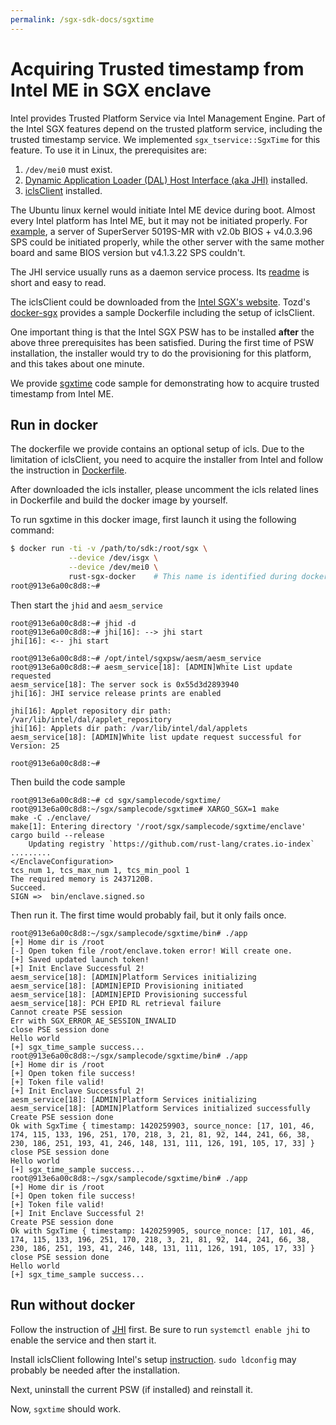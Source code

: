 ```yaml
---
permalink: /sgx-sdk-docs/sgxtime
---
```

# Acquiring Trusted timestamp from Intel ME in SGX enclave

Intel provides Trusted Platform Service via Intel Management Engine. Part of the Intel SGX features depend on the trusted platform service, including the trusted timestamp service. We implemented `sgx_tservice::SgxTime` for this feature. To use it in Linux, the prerequisites are:
1. `/dev/mei0` must exist.
2. [Dynamic Application Loader (DAL) Host Interface (aka JHI)](https://github.com/intel/dynamic-application-loader-host-interface) installed.
3. [iclsClient](https://software.intel.com/en-us/sgx-sdk/download) installed.

The Ubuntu linux kernel would initiate Intel ME device during boot. Almost every Intel platform has Intel ME, but it may not be initiated properly. For [example](https://github.com/ayeks/SGX-hardware/issues/24), a server of SuperServer 5019S-MR with v2.0b BIOS + v4.0.3.96 SPS could be initiated properly, while the other server with the same mother board and same BIOS version but v4.1.3.22 SPS couldn't.

The JHI service usually runs as a daemon service process. Its [readme](https://github.com/intel/dynamic-application-loader-host-interface/blob/master/readme.md) is short and easy to read.

The iclsClient could be downloaded from the [Intel SGX's website](https://software.intel.com/en-us/sgx-sdk/download). Tozd's [docker-sgx](https://github.com/tozd/docker-sgx) provides a sample Dockerfile including the setup of iclsClient.

One important thing is that the Intel SGX PSW has to be installed **after** the above three prerequisites has been satisfied. During the first time of PSW installation, the installer would try to do the provisioning for this platform, and this takes about one minute.

We provide [sgxtime](../samplecode/sgxtime) code sample for demonstrating how to acquire trusted timestamp from Intel ME.

## Run in docker

The dockerfile we provide contains an optional setup of icls. Due to the limitation of iclsClient, you need to acquire the installer from Intel and follow the instruction in [Dockerfile](../docker/Dockerfile).

After downloaded the icls installer, please uncomment the icls related lines in Dockerfile and build the docker image by yourself.

To run sgxtime in this docker image, first launch it using the following command:

```bash
$ docker run -ti -v /path/to/sdk:/root/sgx \
             --device /dev/isgx \
             --device /dev/mei0 \
             rust-sgx-docker    # This name is identified during docker build
root@913e6a00c8d8:~#
```

Then start the `jhid` and `aesm_service`

```
root@913e6a00c8d8:~# jhid -d
root@913e6a00c8d8:~# jhi[16]: --> jhi start
jhi[16]: <-- jhi start

root@913e6a00c8d8:~# /opt/intel/sgxpsw/aesm/aesm_service
root@913e6a00c8d8:~# aesm_service[18]: [ADMIN]White List update requested
aesm_service[18]: The server sock is 0x55d3d2893940
jhi[16]: JHI service release prints are enabled

jhi[16]: Applet repository dir path: /var/lib/intel/dal/applet_repository
jhi[16]: Applets dir path: /var/lib/intel/dal/applets
aesm_service[18]: [ADMIN]White list update request successful for Version: 25

root@913e6a00c8d8:~#
```

Then build the code sample

```
root@913e6a00c8d8:~# cd sgx/samplecode/sgxtime/
root@913e6a00c8d8:~/sgx/samplecode/sgxtime# XARGO_SGX=1 make
make -C ./enclave/
make[1]: Entering directory '/root/sgx/samplecode/sgxtime/enclave'
cargo build --release
    Updating registry `https://github.com/rust-lang/crates.io-index`
.........
</EnclaveConfiguration>
tcs_num 1, tcs_max_num 1, tcs_min_pool 1
The required memory is 2437120B.
Succeed.
SIGN =>  bin/enclave.signed.so
```

Then run it. The first time would probably fail, but it only fails once.

```
root@913e6a00c8d8:~/sgx/samplecode/sgxtime/bin# ./app
[+] Home dir is /root
[-] Open token file /root/enclave.token error! Will create one.
[+] Saved updated launch token!
[+] Init Enclave Successful 2!
aesm_service[18]: [ADMIN]Platform Services initializing
aesm_service[18]: [ADMIN]EPID Provisioning initiated
aesm_service[18]: [ADMIN]EPID Provisioning successful
aesm_service[18]: PCH EPID RL retrieval failure
Cannot create PSE session
Err with SGX_ERROR_AE_SESSION_INVALID
close PSE session done
Hello world
[+] sgx_time_sample success...
root@913e6a00c8d8:~/sgx/samplecode/sgxtime/bin# ./app
[+] Home dir is /root
[+] Open token file success!
[+] Token file valid!
[+] Init Enclave Successful 2!
aesm_service[18]: [ADMIN]Platform Services initializing
aesm_service[18]: [ADMIN]Platform Services initialized successfully
Create PSE session done
Ok with SgxTime { timestamp: 1420259903, source_nonce: [17, 101, 46, 174, 115, 133, 196, 251, 170, 218, 3, 21, 81, 92, 144, 241, 66, 38, 230, 186, 251, 193, 41, 246, 148, 131, 111, 126, 191, 105, 17, 33] }
close PSE session done
Hello world
[+] sgx_time_sample success...
root@913e6a00c8d8:~/sgx/samplecode/sgxtime/bin# ./app
[+] Home dir is /root
[+] Open token file success!
[+] Token file valid!
[+] Init Enclave Successful 2!
Create PSE session done
Ok with SgxTime { timestamp: 1420259905, source_nonce: [17, 101, 46, 174, 115, 133, 196, 251, 170, 218, 3, 21, 81, 92, 144, 241, 66, 38, 230, 186, 251, 193, 41, 246, 148, 131, 111, 126, 191, 105, 17, 33] }
close PSE session done
Hello world
[+] sgx_time_sample success...
```

## Run without docker

Follow the instruction of [JHI](https://github.com/intel/dynamic-application-loader-host-interface) first. Be sure to run `systemctl enable jhi` to enable the service and then start it.

Install iclsClient following Intel's setup [instruction](https://download.01.org/intel-sgx/linux-2.0/docs/Intel_SGX_Installation_Guide_Linux_2.0_Open_Source.pdf). `sudo ldconfig` may probably be needed after the installation.

Next, uninstall the current PSW (if installed) and reinstall it.

Now, `sgxtime` should work.
